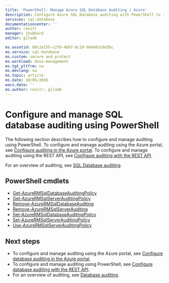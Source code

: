 ```yaml
---
title: 'PowerShell: Manage Azure SQL Database Auditing | Azure'
description: Configure Azure SQL Database auditing with PowerShell to track database events and write them to an audit log in your Azure Storage account.
services: sql-database
documentationcenter: ''
author: ronitr
manager: jhubbard
editor: giladm

ms.assetid: 89c2a155-c2fb-4b67-bc19-9b4e03c6d3bc
ms.service: sql-database
ms.custom: secure and protect
ms.workload: data-management
ms.tgt_pltfrm: na
ms.devlang: na
ms.topic: article
ms.date: 10/05/2016
wacn.date: ''
ms.author: ronitr; giladm
---
```


# Configure and manage SQL database auditing using PowerShell

The following section describes how to configure and manage auditing using PowerShell. To configure and manage auditing using the Azure portal, see [Configure auditing in the Azure portal](./sql-database-auditing-portal.md). To configure and manage auditing using the REST API, see [Configure auditing with the REST API](./sql-database-auditing-rest.md).

For an overview of auditing, see [SQL Database auditing](./sql-database-auditing.md).

## PowerShell cmdlets

   * [Get-AzureRMSqlDatabaseAuditingPolicy][101]
   * [Get-AzureRMSqlServerAuditingPolicy][102]
   * [Remove-AzureRMSqlDatabaseAuditing][103]
   * [Remove-AzureRMSqlServerAuditing][104]
   * [Set-AzureRMSqlDatabaseAuditingPolicy][105]
   * [Set-AzureRMSqlServerAuditingPolicy][106]
   * [Use-AzureRMSqlServerAuditingPolicy][107]

## Next steps

* To configure and manage auditing using the Azure portal, see [Configure database auditing in the Azure portal](./sql-database-auditing-portal.md). 
* To configure and manage auditing using PowerShell, see [Configure database auditing with the REST API](./sql-database-auditing-rest.md).
* For an overview of auditing, see [Database auditing](./sql-database-auditing.md).

[101]: https://msdn.microsoft.com/zh-cn/library/azure/mt603731(v=azure.200).aspx
[102]: https://msdn.microsoft.com/zh-cn/library/azure/mt619329(v=azure.200).aspx
[103]: https://msdn.microsoft.com/zh-cn/library/azure/mt603796(v=azure.200).aspx
[104]: https://msdn.microsoft.com/zh-cn/library/azure/mt603574(v=azure.200).aspx
[105]: https://msdn.microsoft.com/zh-cn/library/azure/mt603531(v=azure.200).aspx
[106]: https://msdn.microsoft.com/zh-cn/library/azure/mt603794(v=azure.200).aspx
[107]: https://msdn.microsoft.com/zh-cn/library/azure/mt619353(v=azure.200).aspx